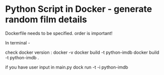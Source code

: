 # Python Script in Docker - generate random film details

Dockerfile needs to be specified.  order is important!

In terminal - 

check docker version  : docker -v
docker build -t python-imdb
docker build -t python-imdb . 


if you have user input in main.py 
dock run -t -i python-imdb
